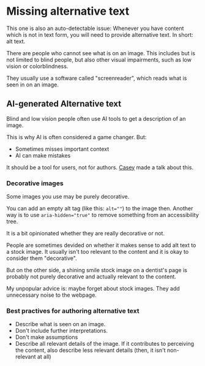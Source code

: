 # Missing alternative text

This one is also an auto-detectable issue: Whenever you have content
which is not in text form, you will need to provide alternative text.
In short: alt text.

There are people who cannot see what is on an image. This includes but
is not limited to blind people, but also other visual impairments, such as
low vision or colorblindness.

They usually use a software called "screenreader", which reads what is
seen in on an image.

## AI-generated Alternative text

Blind and low vision people often use AI tools to get a description of an image.

This is why AI is often considered a game changer. But:

- Sometimes misses important context
- AI can make mistakes

It should be a tool for users, not for authors.
[Casey](https://conesible.de) made a talk about this.

### Decorative images

Some images you use may be purely decorative.

You can add an empty alt tag (like this: `alt=""`) to the image then.
Another way is to use `aria-hidden="true"` to remove something from an
accessibility tree.

It is a bit opinionated whether they are really decorative or not.

People are sometimes devided on whether it makes sense to add alt text
to a stock image. It usually isn't too relevant to the content and it is
okay to consider them "decorative".

But on the other side, a shining smile stock image on a dentist's
page is probably not purely decorative and actually relevant to the content.

My unpopular advice is: maybe forget about stock images.
They add unnecessary noise to the webpage.

### Best practives for authoring alternative text

- Describe what is seen on an image.
- Don't include further interpretations.
- Don't make assumptions
- Describe all relevant details of the image. If it contributes to
  perceiving the content, also describe less relevant details
  (then, it isn't non-relevant at all)
